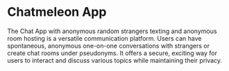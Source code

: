 # Chatmeleon App
 The Chat App with anonymous random strangers texting and anonymous room hosting is a versatile communication platform. Users can have spontaneous, anonymous one-on-one conversations with strangers or create chat rooms under pseudonyms. It offers a secure, exciting way for users to interact and discuss various topics while maintaining their privacy.
